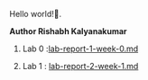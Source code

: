Hello world!👋. 

**Author Rishabh Kalyanakumar**
1) Lab 0 :[lab-report-1-week-0.md](https://github.com/rishabh2k2/cse15l-lab-reports/blob/main/lab-report-1-week-0.md)  

3) Lab 1 : [lab-report-2-week-1.md](https://github.com/rishabh2k2/cse15l-lab-reports/blob/main/lab-report-2-week-1.md)
